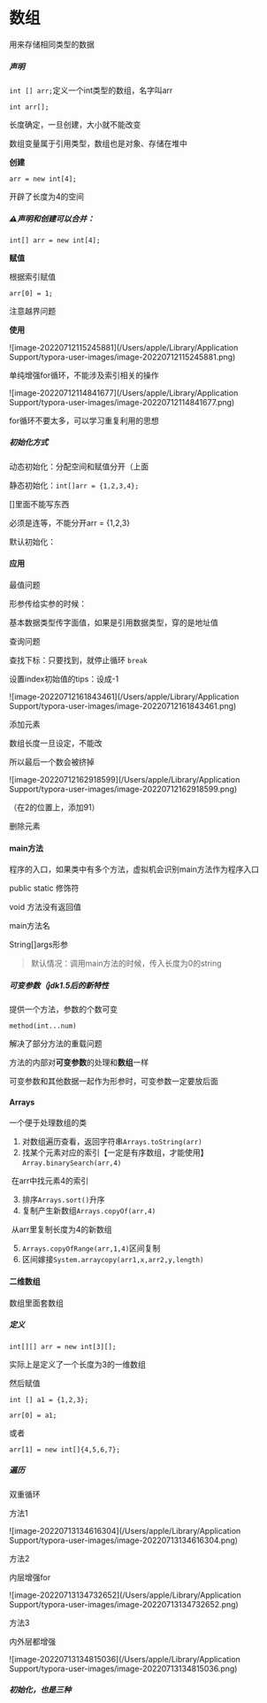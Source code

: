 # 数组



用来存储相同类型的数据

##### 声明

`int [] arr;`定义一个int类型的数组，名字叫arr

`int arr[];`

长度确定，一旦创建，大小就不能改变

数组变量属于引用类型，数组也是对象、存储在堆中

**创建**

`arr = new int[4];`

开辟了长度为4的空间

##### ⚠️声明和创建可以合并：

`int[] arr = new int[4];`



**赋值**

根据索引赋值

`arr[0] = 1;`

注意越界问题



**使用**

![image-20220712115245881](/Users/apple/Library/Application Support/typora-user-images/image-20220712115245881.png)

单纯增强for循环，不能涉及索引相关的操作



![image-20220712114841677](/Users/apple/Library/Application Support/typora-user-images/image-20220712114841677.png)

for循环不要太多，可以学习重复利用的思想



##### 初始化方式

动态初始化：分配空间和赋值分开（上面



静态初始化：`int[]arr = {1,2,3,4};`

[]里面不能写东西

必须是连等，不能分开arr = {1,2,3}



默认初始化：





#### 应用

最值问题

形参传给实参的时候：

基本数据类型传字面值，如果是引用数据类型，穿的是地址值



查询问题

查找下标：只要找到，就停止循环 `break`

设置index初始值的tips：设成-1

![image-20220712161843461](/Users/apple/Library/Application Support/typora-user-images/image-20220712161843461.png)



添加元素

数组长度一旦设定，不能改

所以最后一个数会被挤掉

![image-20220712162918599](/Users/apple/Library/Application Support/typora-user-images/image-20220712162918599.png)

（在2的位置上，添加91）





删除元素







#### main方法

程序的入口，如果类中有多个方法，虚拟机会识别main方法作为程序入口

public static 修饰符

void 方法没有返回值

main方法名

String[]args形参

> 默认情况：调用main方法的时候，传入长度为0的string



##### 可变参数（jdk1.5后的新特性

提供一个方法，参数的个数可变

`method(int...num)`

解决了部分方法的重载问题

方法的内部对**可变参数**的处理和**数组**一样

可变参数和其他数据一起作为形参时，可变参数一定要放后面





#### Arrays

一个便于处理数组的类

1. 对数组遍历查看，返回字符串`Arrays.toString(arr)`
2. 找某个元素对应的索引【一定是有序数组，才能使用】`Array.binarySearch(arr,4)`

​		在arr中找元素4的索引

3. 排序`Arrays.sort()`升序
4. 复制产生新数组`Arrays.copyOf(arr,4)`

​	 从arr里复制长度为4的新数组

5. `Arrays.copyOfRange(arr,1,4)`区间复制
6. 区间嫁接`System.arraycopy(arr1,x,arr2,y,length)`



#### 二维数组

数组里面套数组

##### 定义

`int[][] arr = new int[3][];`

实际上是定义了一个长度为3的一维数组



然后赋值

`int [] a1 = {1,2,3};`

`arr[0] = a1;`



或者

`arr[1] = new int[]{4,5,6,7};`



##### 遍历

双重循环

方法1

![image-20220713134616304](/Users/apple/Library/Application Support/typora-user-images/image-20220713134616304.png)

方法2

内层增强for

![image-20220713134732652](/Users/apple/Library/Application Support/typora-user-images/image-20220713134732652.png)



方法3

内外层都增强

![image-20220713134815036](/Users/apple/Library/Application Support/typora-user-images/image-20220713134815036.png)



##### 初始化，也是三种

